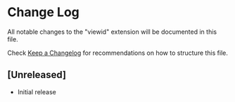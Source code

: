 # Change Log

All notable changes to the "viewid" extension will be documented in this file.

Check [Keep a Changelog](http://keepachangelog.com/) for recommendations on how to structure this file.

## [Unreleased]

- Initial release
